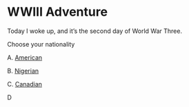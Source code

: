 # WWIII Adventure
Today I woke up, and it’s the second day of World War Three.

Choose your nationality

A. [American](/a.md)

B. [Nigerian](/b.md)

C. [Canadian](OptionC/ChooseYourNationality_Canadian.md)

D
